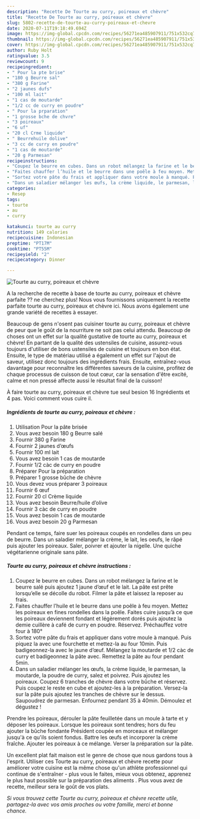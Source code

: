 ```yaml
---
description: "Recette De Tourte au curry, poireaux et chèvre"
title: "Recette De Tourte au curry, poireaux et chèvre"
slug: 5802-recette-de-tourte-au-curry-poireaux-et-chevre
date: 2020-07-11T19:18:49.694Z
image: https://img-global.cpcdn.com/recipes/56271ea485907911/751x532cq70/tourte-au-curry-poireaux-et-chevre-photo-principale-de-la-recette.jpg
thumbnail: https://img-global.cpcdn.com/recipes/56271ea485907911/751x532cq70/tourte-au-curry-poireaux-et-chevre-photo-principale-de-la-recette.jpg
cover: https://img-global.cpcdn.com/recipes/56271ea485907911/751x532cq70/tourte-au-curry-poireaux-et-chevre-photo-principale-de-la-recette.jpg
author: Ruby Holt
ratingvalue: 3.5
reviewcount: 9
recipeingredient:
- " Pour la pte brise"
- "180 g Beurre sal"
- "380 g Farine"
- "2 jaunes dufs"
- "100 ml lait"
- "1 cas de moutarde"
- "1/2 cc de curry en poudre"
- " Pour la prparation"
- "1 grosse bche de chvre"
- "3 poireaux"
- "6 uf"
- "20 cl Crme liquide"
- " Beurrehuile dolive"
- "3 cc de curry en poudre"
- "1 cas de moutarde"
- "20 g Parmesan"
recipeinstructions:
- "Coupez le beurre en cubes. Dans un robot mélangez la farine et le beurre salé puis ajoutez 1 jaune d’œuf et le lait. La pâte est prête lorsqu’elle se décolle du robot. Filmer la pâte et laissez la reposer au frais."
- "Faites chauffer l’huile et le beurre dans une poêle à feu moyen. Mettez les poireaux en fines rondelles dans la poêle. Faites cuire jusqu’à ce que les poireaux deviennent fondant et légèrement dorés puis ajoutez la demie cuillère à café de curry en poudre. Réservez. Préchauffez votre four à 180°"
- "Sortez votre pâte du frais et appliquer dans votre moule à manqué. Puis piquez la avec une fourchette et mettez-la au four 10min. Puis badigeonnez-la avec le jaune d’œuf. Mélangez la moutarde et 1/2 càc de curry et badigeonnez la pâte avec. Remettez la pâte au four pendant 5min."
- "Dans un saladier mélanger les œufs, la crème liquide, le parmesan, la moutarde, la poudre de curry, salez et poivrez. Puis ajoutez les poireaux. Coupez 6 tranches de chèvre dans votre bûche et réservez. Puis coupez le reste en cube et ajoutez-les à la préparation. Versez-la sur la pâte puis ajoutez les tranches de chèvre sur le dessus. Saupoudrez de parmesan. Enfournez pendant 35 à 40min. Démoulez et dégustez !"
categories:
- Resep
tags:
- tourte
- au
- curry

katakunci: tourte au curry 
nutrition: 149 calories
recipecuisine: Indonesian
preptime: "PT17M"
cooktime: "PT55M"
recipeyield: "2"
recipecategory: Dinner

---
```



![Tourte au curry, poireaux et chèvre](https://img-global.cpcdn.com/recipes/56271ea485907911/751x532cq70/tourte-au-curry-poireaux-et-chevre-photo-principale-de-la-recette.jpg)

A la recherche de recette à base de tourte au curry, poireaux et chèvre parfaite ?? ne cherchez plus! Nous vous fournissons uniquement la recette parfaite tourte au curry, poireaux et chèvre ici. Nous avons également une grande variété de recettes à essayer.

Beaucoup de gens n'osent pas cuisiner tourte au curry, poireaux et chèvre de peur que le goût de la nourriture ne soit pas celui attendu. Beaucoup de choses ont un effet sur la qualité gustative de tourte au curry, poireaux et chèvre! En partant de la qualité des ustensiles de cuisine, assurez-vous toujours d'utiliser de bons ustensiles de cuisine et toujours en bon état. Ensuite, le type de matériau utilisé a également un effet sur l'ajout de saveur, utilisez donc toujours des ingrédients frais. Ensuite, entraînez-vous davantage pour reconnaître les différentes saveurs de la cuisine, profitez de chaque processus de cuisson de tout cœur, car la sensation d'être excité, calme et non pressé affecte aussi le résultat final de la cuisson!

<!--inarticleads1-->

À faire tourte au curry, poireaux et chèvre tue seul besion 16 Ingrédients et 4 pas. Voici comment vous cuire il.

##### Ingrédients de tourte au curry, poireaux et chèvre :

1. Utilisation  Pour la pâte brisée
1. Vous avez besoin 180 g Beurre salé
1. Fournir 380 g Farine
1. Fournir 2 jaunes d’œufs
1. Fournir 100 ml lait
1. Vous avez besoin 1 cas de moutarde
1. Fournir 1/2 càc de curry en poudre
1. Préparer  Pour la préparation
1. Préparer 1 grosse bûche de chèvre
1. Vous devez vous préparer 3 poireaux
1. Fournir 6 œuf
1. Fournir 20 cl Crème liquide
1. Vous avez besoin  Beurre/huile d’olive
1. Fournir 3 càc de curry en poudre
1. Vous avez besoin 1 cas de moutarde
1. Vous avez besoin 20 g Parmesan


Pendant ce temps, faire suer les poireaux coupés en rondelles dans un peu de beurre. Dans un saladier mélanger la crème, le lait, les oeufs, le râpé puis ajouter les poireaux. Saler, poivrer et ajouter la nigelle. Une quiche végétarienne originale sans pâte. 

<!--inarticleads2-->

##### Tourte au curry, poireaux et chèvre instructions :

1. Coupez le beurre en cubes. Dans un robot mélangez la farine et le beurre salé puis ajoutez 1 jaune d’œuf et le lait. La pâte est prête lorsqu’elle se décolle du robot. Filmer la pâte et laissez la reposer au frais.
1. Faites chauffer l’huile et le beurre dans une poêle à feu moyen. Mettez les poireaux en fines rondelles dans la poêle. Faites cuire jusqu’à ce que les poireaux deviennent fondant et légèrement dorés puis ajoutez la demie cuillère à café de curry en poudre. Réservez. Préchauffez votre four à 180°
1. Sortez votre pâte du frais et appliquer dans votre moule à manqué. Puis piquez la avec une fourchette et mettez-la au four 10min. Puis badigeonnez-la avec le jaune d’œuf. Mélangez la moutarde et 1/2 càc de curry et badigeonnez la pâte avec. Remettez la pâte au four pendant 5min.
1. Dans un saladier mélanger les œufs, la crème liquide, le parmesan, la moutarde, la poudre de curry, salez et poivrez. Puis ajoutez les poireaux. Coupez 6 tranches de chèvre dans votre bûche et réservez. Puis coupez le reste en cube et ajoutez-les à la préparation. Versez-la sur la pâte puis ajoutez les tranches de chèvre sur le dessus. Saupoudrez de parmesan. Enfournez pendant 35 à 40min. Démoulez et dégustez !


Prendre les poireaux, dérouler la pâte feuilletée dans un moule à tarte et y déposer les poireaux. Lorsque les poireaux sont tendres; hors du feu ajouter la bûche fondante Président coupée en morceaux et mélanger jusqu&#39;à ce qu&#39;ils soient fondus. Battre les œufs et incorporer la crème fraîche. Ajouter les poireaux à ce mélange. Verser la préparation sur la pâte. 

<!--inarticleads1-->

<p>
Un excellent plat fait maison est le genre de chose que nous gardons tous à l'esprit. Utiliser ces Tourte au curry, poireaux et chèvre recette pour améliorer votre cuisine est la même chose qu'un athlète professionnel qui continue de s'entraîner - plus vous le faites, mieux vous obtenez, apprenez le plus haut possible sur la préparation des aliments . Plus vous avez de recette, meilleur sera le goût de vos plats.
</p>

<p>
<i>Si vous trouvez cette Tourte au curry, poireaux et chèvre recette utile, partagez-la avec vos amis proches ou votre famille, merci et bonne chance.</i>
</p>
